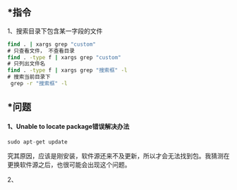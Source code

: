 ## 	*指令

1、搜索目录下包含某一字段的文件

```bat
find . | xargs grep "custom"
# 只查看文件， 不查看目录
find . -type f | xargs grep "custom"
# 只列出文件名
find . -type f | xargs grep "搜索框" -l
# 搜索当前目录下
 grep -r "搜索框" -l


```

## *问题

#### 1、Unable to locate package错误解决办法

```cpp
sudo apt-get update
```

​        究其原因，应该是刚安装，软件源还来不及更新，所以才会无法找到包。我猜测在更换软件源之后，也很可能会出现这个问题。

2、

